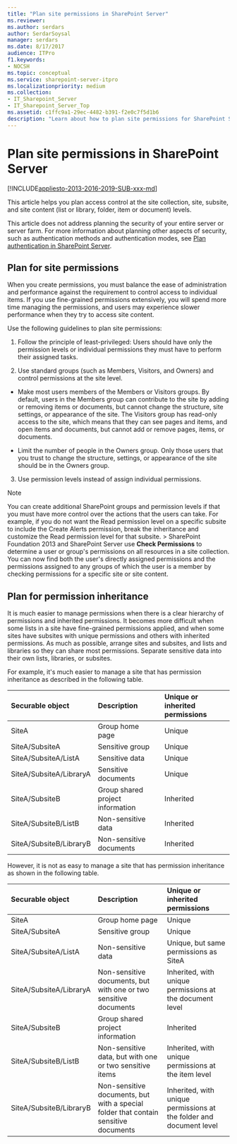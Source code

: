 ```yaml
---
title: "Plan site permissions in SharePoint Server"
ms.reviewer: 
ms.author: serdars
author: SerdarSoysal
manager: serdars
ms.date: 8/17/2017
audience: ITPro
f1.keywords:
- NOCSH
ms.topic: conceptual
ms.service: sharepoint-server-itpro
ms.localizationpriority: medium
ms.collection:
- IT_Sharepoint_Server
- IT_Sharepoint_Server_Top
ms.assetid: c1ffc9a1-29ec-4482-b391-f2e0c7f5d1b6
description: "Learn about how to plan site permissions for SharePoint Server to provide secure access to sites and content."
---
```


# Plan site permissions in SharePoint Server

[!INCLUDE[appliesto-2013-2016-2019-SUB-xxx-md](../includes/appliesto-2013-2016-2019-SUB-xxx-md.md)]
  
This article helps you plan access control at the site collection, site, subsite, and site content (list or library, folder, item or document) levels.
  
This article does not address planning the security of your entire server or server farm. For more information about planning other aspects of security, such as authentication methods and authentication modes, see [Plan authentication in SharePoint Server](../install/install.md).
  
## Plan for site permissions
<a name="section4"> </a>

When you create permissions, you must balance the ease of administration and performance against the requirement to control access to individual items. If you use fine-grained permissions extensively, you will spend more time managing the permissions, and users may experience slower performance when they try to access site content. 
  
Use the following guidelines to plan site permissions:
  
1. Follow the principle of least-privileged: Users should have only the permission levels or individual permissions they must have to perform their assigned tasks.
    
2. Use standard groups (such as Members, Visitors, and Owners) and control permissions at the site level.
    
  - Make most users members of the Members or Visitors groups. By default, users in the Members group can contribute to the site by adding or removing items or documents, but cannot change the structure, site settings, or appearance of the site. The Visitors group has read-only access to the site, which means that they can see pages and items, and open items and documents, but cannot add or remove pages, items, or documents.
    
  - Limit the number of people in the Owners group. Only those users that you trust to change the structure, settings, or appearance of the site should be in the Owners group.
    
3. Use permission levels instead of assign individual permissions.
    
> [!NOTE]
>  You can create additional SharePoint groups and permission levels if that you must have more control over the actions that the users can take. For example, if you do not want the Read permission level on a specific subsite to include the Create Alerts permission, break the inheritance and customize the Read permission level for that subsite. >  SharePoint Foundation 2013 and SharePoint Server use **Check Permissions** to determine a user or group's permissions on all resources in a site collection. You can now find both the user's directly assigned permissions and the permissions assigned to any groups of which the user is a member by checking permissions for a specific site or site content. 
  
## Plan for permission inheritance
<a name="section5"> </a>

It is much easier to manage permissions when there is a clear hierarchy of permissions and inherited permissions. It becomes more difficult when some lists in a site have fine-grained permissions applied, and when some sites have subsites with unique permissions and others with inherited permissions. As much as possible, arrange sites and subsites, and lists and libraries so they can share most permissions. Separate sensitive data into their own lists, libraries, or subsites.
  
For example, it's much easier to manage a site that has permission inheritance as described in the following table. 
  
|**Securable object**|**Description**|**Unique or inherited permissions**|
|:-----|:-----|:-----|
|SiteA  <br/> |Group home page  <br/> |Unique  <br/> |
|SiteA/SubsiteA  <br/> |Sensitive group  <br/> |Unique  <br/> |
|SiteA/SubsiteA/ListA  <br/> |Sensitive data  <br/> |Unique  <br/> |
|SiteA/SubsiteA/LibraryA  <br/> |Sensitive documents  <br/> |Unique  <br/> |
|SiteA/SubsiteB  <br/> |Group shared project information  <br/> |Inherited  <br/> |
|SiteA/SubsiteB/ListB  <br/> |Non-sensitive data  <br/> |Inherited  <br/> |
|SiteA/SubsiteB/LibraryB  <br/> |Non-sensitive documents  <br/> |Inherited  <br/> |
   
However, it is not as easy to manage a site that has permission inheritance as shown in the following table. 
  
|**Securable object**|**Description**|**Unique or inherited permissions**|
|:-----|:-----|:-----|
|SiteA  <br/> |Group home page  <br/> |Unique  <br/> |
|SiteA/SubsiteA  <br/> |Sensitive group  <br/> |Unique  <br/> |
|SiteA/SubsiteA/ListA  <br/> |Non-sensitive data  <br/> |Unique, but same permissions as SiteA  <br/> |
|SiteA/SubsiteA/LibraryA  <br/> |Non-sensitive documents, but with one or two sensitive documents  <br/> |Inherited, with unique permissions at the document level  <br/> |
|SiteA/SubsiteB  <br/> |Group shared project information  <br/> |Inherited  <br/> |
|SiteA/SubsiteB/ListB  <br/> |Non-sensitive data, but with one or two sensitive items  <br/> |Inherited, with unique permissions at the item level  <br/> |
|SiteA/SubsiteB/LibraryB  <br/> |Non-sensitive documents, but with a special folder that contain sensitive documents  <br/> |Inherited, with unique permissions at the folder and document level  <br/> |
